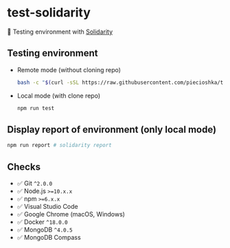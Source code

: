 # test-solidarity

:ledger: Testing environment with [Solidarity](https://infinitered.github.io/solidarity/)

## Testing environment

* Remote mode (without cloning repo)

    ```bash
    bash -c "$(curl -sSL https://raw.githubusercontent.com/piecioshka/test-solidarity/master/verify.sh)"
    ```

* Local mode (with clone repo)

    ```bash
    npm run test
    ```

## Display report of environment (only local mode)

```bash
npm run report # solidarity report
```

## Checks

* :white_check_mark: Git `^2.0.0`
* :white_check_mark: Node.js `>=10.x.x`
* :white_check_mark: npm `>=6.x.x`
* :white_check_mark: Visual Studio Code
* :white_check_mark: Google Chrome (macOS, Windows)
* :white_check_mark: Docker `^18.0.0`
* :white_check_mark: MongoDB `^4.0.5`
* :white_check_mark: MongoDB Compass
